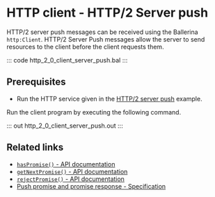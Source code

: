 # HTTP client - HTTP/2 Server push

HTTP/2 server push messages can be received using the Ballerina `http:Client`. HTTP/2 Server Push messages allow the server to send resources to the client before the client requests them.

::: code http_2_0_client_server_push.bal :::

## Prerequisites
- Run the HTTP service given in the [HTTP/2 server push](/learn/by-example/http-2-0-server-push/) example.

Run the client program by executing the following command.

::: out http_2_0_client_server_push.out :::

## Related links
- [`hasPromise()` - API documentation](https://lib.ballerina.io/ballerina/http/latest#Client#hasPromise)
- [`getNextPromise()` - API documentation](https://lib.ballerina.io/ballerina/http/latest#Client#getNextPromise)
- [`rejectPromise()` - API documentation](https://lib.ballerina.io/ballerina/http/latest#Client#rejectPromise)
- [Push promise and promise response - Specification](/spec/http/#1011-push-promise-and-promise-response)

